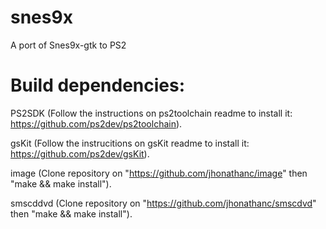 # snes9x
A port of Snes9x-gtk to PS2

# Build dependencies:

PS2SDK (Follow the instructions on ps2toolchain readme to install it: https://github.com/ps2dev/ps2toolchain).

gsKit (Follow the instrucitions on gsKit readme to install it: https://github.com/ps2dev/gsKit).

image (Clone repository on "https://github.com/jhonathanc/image" then "make && make install").

smscddvd (Clone repository on "https://github.com/jhonathanc/smscdvd" then "make && make install").
